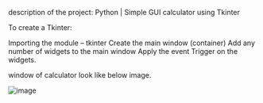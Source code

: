 description of the project: Python | Simple GUI calculator using Tkinter

To create a Tkinter:

Importing the module – tkinter
Create the main window (container)
Add any number of widgets to the main window
Apply the event Trigger on the widgets.

window of calculator look like below image.

![image](https://github.com/Savaliyaniks1/project_1/assets/150412744/44550efc-c11d-467a-be48-2da5e5cd546e)


